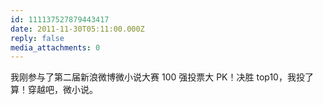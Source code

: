 ```yaml
---
id: 111137527879443417
date: 2011-11-30T05:11:00.000Z
reply: false
media_attachments: 0
---
```


我刚参与了第二届新浪微博微小说大赛 100 强投票大 PK！决胜 top10，我投了算！穿越吧，微小说。 ​​​​


